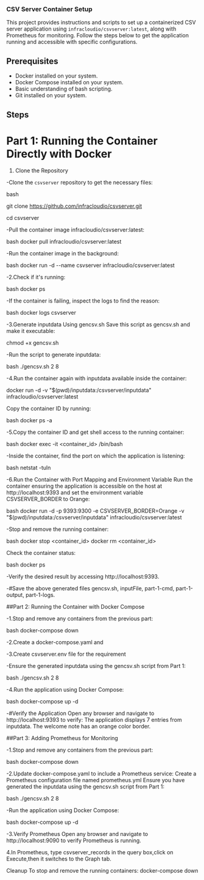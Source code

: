 
### CSV Server Container Setup

This project provides instructions and scripts to set up a containerized CSV server application using `infracloudio/csvserver:latest`, along with Prometheus for monitoring. Follow the steps below to get the application running and accessible with specific configurations.

## Prerequisites

- Docker installed on your system.
- Docker Compose installed on your system.
- Basic understanding of bash scripting.
- Git installed on your system.

## Steps

# Part 1: Running the Container Directly with Docker

1. Clone the Repository

-Clone the `csvserver` repository to get the necessary files:

bash

git clone https://github.com/infracloudio/csvserver.git

cd csvserver

-Pull the container image infracloudio/csvserver:latest:

bash
docker pull infracloudio/csvserver:latest

-Run the container image in the background:

bash
docker run -d --name csvserver infracloudio/csvserver:latest

-2.Check if it's running:

bash
docker ps

-If the container is failing, inspect the logs to find the reason:

bash
docker logs csvserver

-3.Generate inputdata Using gencsv.sh
Save this script as gencsv.sh and make it executable:

chmod +x gencsv.sh

-Run the script to generate inputdata:

bash
./gencsv.sh 2 8


-4.Run the container again with inputdata available inside the container:

docker run -d -v "$(pwd)/inputdata:/csvserver/inputdata" infracloudio/csvserver:latest

Copy the container ID by running:

bash
docker ps -a

-5.Copy the container ID and get shell access to the running container:

bash
docker exec -it <container_id> /bin/bash

-Inside the container, find the port on which the application is listening:

bash
netstat -tuln

-6.Run the Container with Port Mapping and Environment Variable
Run the container ensuring the application is accessible on the host at http://localhost:9393 and set the environment variable CSVSERVER_BORDER to Orange:

bash
docker run -d -p 9393:9300 -e CSVSERVER_BORDER=Orange -v "$(pwd)/inputdata:/csvserver/inputdata" infracloudio/csvserver:latest

-Stop and remove the running container:

bash
docker stop <container_id>
docker rm <container_id>

Check the container status:

bash
docker ps

-Verify the desired result by accessing http://localhost:9393.


-#Save the above generated files gencsv.sh, inputFile, part-1-cmd, part-1-output, part-1-logs.


##Part 2: Running the Container with Docker Compose

-1.Stop and remove any containers from the previous part:

bash
docker-compose down

-2.Create a docker-compose.yaml and

-3.Create csvserver.env file for the requirement

-Ensure the generated inputdata using the gencsv.sh script from Part 1:

bash
./gencsv.sh 2 8

-4.Run the application using Docker Compose:

bash
docker-compose up -d

-#Verify the Application
Open any browser and navigate to http://localhost:9393 to verify:
The application displays 7 entries from inputdata.
The welcome note has an orange color border.



##Part 3: Adding Prometheus for Monitoring

-1.Stop and remove any containers from the previous part:

bash
docker-compose down

-2.Update docker-compose.yaml to include a Prometheus service:
  Create a Prometheus configuration file named prometheus.yml
  Ensure you have generated the inputdata using the gencsv.sh script from Part 1:

bash
./gencsv.sh 2 8

-Run the application using Docker Compose:

bash
docker-compose up -d

-3.Verify Prometheus
Open any browser and navigate to http://localhost:9090 to verify Prometheus is running.

4.In Prometheus, type csvserver_records in the query box,click on Execute,then it switches to the Graph tab.







Cleanup
To stop and remove the running containers:
docker-compose down





